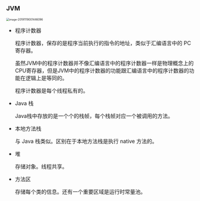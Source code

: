 ### JVM

<img src="/Users/zyt/Library/Application Support/typora-user-images/image-20191119001446096.png" alt="image-20191119001446096" style="zoom: 50%;" />



[](https://www.zhihu.com/question/24304289)

- 程序计数器

  程序计数器，保存的是程序当前执行的指令的地址，类似于汇编语言中的 PC 寄存器。

  虽然JVM中的程序计数器并不像汇编语言中的程序计数器一样是物理概念上的CPU寄存器，但是JVM中的程序计数器的功能跟汇编语言中的程序计数器的功能在逻辑上是等同的。

  程序计数器是每个线程私有的。

- Java 栈

  Java栈中存放的是一个个的栈帧，每个栈帧对应一个被调用的方法。

- 本地方法栈

  与 Java 栈类似。区别在于本地方法栈是执行 native 方法的。

- 堆

  存储对象。线程共享。

- 方法区

  存储每个类的信息。还有一个重要区域是运行时常量池。